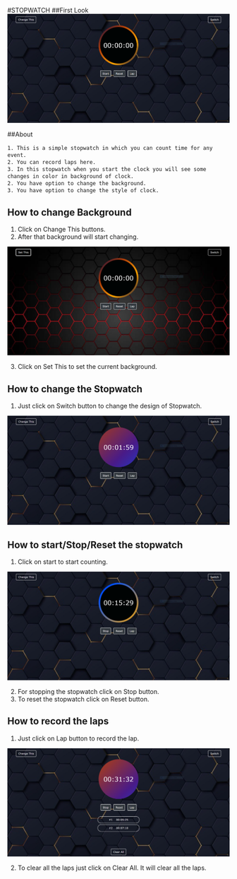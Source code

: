 #STOPWATCH
##First Look
![First Loook](./images/InitialPhoto.PNG)

##About
```
1. This is a simple stopwatch in which you can count time for any event.
2. You can record laps here.
3. In this stopwatch when you start the clock you will see some changes in color in background of clock.
2. You have option to change the background.
3. You have option to change the style of clock.
```
## How to change Background
1. Click on Change This buttons.
2. After that background will start changing.

![BackGround Changes](./images/backgroundChanges.PNG)

3. Click on Set This to set the current background.

## How to change the Stopwatch
1. Just click on Switch button to change the design of Stopwatch.

![Switch Clock](./images/switchclock.PNG)

## How to start/Stop/Reset the stopwatch
1. Click on start to start counting.

![Start Clock](./images/start.PNG)

2. For stopping the stopwatch click on Stop button.
3. To reset the stopwatch click on Reset button.

## How to record the laps
1. Just click on Lap button to record the lap.

![Record Laps](./images/Laps.PNG)

2. To clear all the laps just click on Clear All. It will clear all the laps.